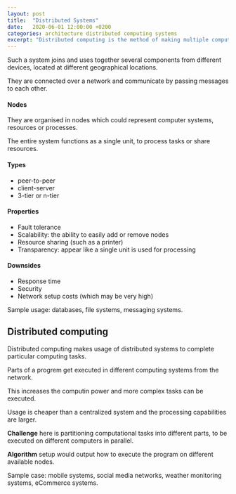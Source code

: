 ```yaml
---
layout: post
title:  "Distributed Systems"
date:   2020-06-01 12:00:00 +0200
categories: architecture distributed computing systems
excerpt: "Distributed computing is the method of making multiple computers work together to solve tasks and making it feel like a single computer is used."
---
```


Such a system joins and uses together several components from different devices, located at different geographical locations.

They are connected over a network and communicate by passing messages to each other.

<h4>Nodes</h4>

They are organised in nodes which could represent computer systems, resources or processes.

The entire system functions as a single unit, to process tasks or share resources.

<h4>Types</h4>

- peer-to-peer
- client-server
- 3-tier or n-tier

<h4>Properties</h4>

- Fault tolerance
- Scalability: the ability to easily add or remove nodes
- Resource sharing (such as a printer)
- Transparency: appear like a single unit is used for processing

<h4>Downsides</h4>

- Response time
- Security
- Network setup costs (which may be very high)

Sample usage: databases, file systems, messaging systems.

<h2>Distributed computing</h2>

Distributed computing makes usage of distributed systems to complete particular computing tasks.

Parts of a progrem get executed in different computing systems from the network.

This increases the computin power and more complex tasks can be executed.

Usage is cheaper than a centralized system and the processing capabilities are larger.

**Challenge** here is partitioning computational tasks into different parts, to be executed on different computers in parallel.

**Algorithm** setup would output how to execute the program on different available nodes.

Sample case: mobile systems, social media networks, weather monitoring systems, eCommerce systems.

<br />
